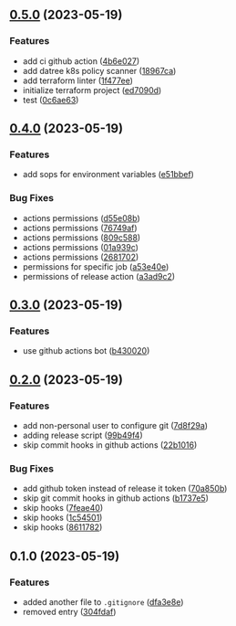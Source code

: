 

## [0.5.0](https://github.com/amrap030/turbo/compare/v0.4.0...v0.5.0) (2023-05-19)


### Features

* add ci github action ([4b6e027](https://github.com/amrap030/turbo/commit/4b6e027d233b361f9a5ca0bbcac872671832a5ff))
* add datree k8s policy scanner ([18967ca](https://github.com/amrap030/turbo/commit/18967cacb932b57c20adde58f3c555539fc4cf7a))
* add terraform linter ([1f477ee](https://github.com/amrap030/turbo/commit/1f477eee750de930fa7380914913fb7f999c4ac4))
* initialize terraform project ([ed7090d](https://github.com/amrap030/turbo/commit/ed7090d6a1c72409105177f4ad149499525cfe9d))
* test ([0c6ae63](https://github.com/amrap030/turbo/commit/0c6ae6305deb9c497767cd92ca2c4ec0b2198ec6))

## [0.4.0](https://github.com/amrap030/turbo/compare/v0.3.0...v0.4.0) (2023-05-19)


### Features

* add sops for environment variables ([e51bbef](https://github.com/amrap030/turbo/commit/e51bbef5bcc8f39578356b8cbd6dfbe1bb8a8f67))


### Bug Fixes

* actions permissions ([d55e08b](https://github.com/amrap030/turbo/commit/d55e08b149ecf625f5e5bc3eeeafc61433e4bb3f))
* actions permissions ([76749af](https://github.com/amrap030/turbo/commit/76749af4b6485b19b6b234386363c7ba1623c34b))
* actions permissions ([809c588](https://github.com/amrap030/turbo/commit/809c5887ae0be141e09324642918b740209b9542))
* actions permissions ([01a939c](https://github.com/amrap030/turbo/commit/01a939cbeb743091efb7da80a29bb5c13914cc4a))
* actions permissions ([2681702](https://github.com/amrap030/turbo/commit/2681702c960adbe3c7cf72d3c93336a1681d11e3))
* permissions for specific job ([a53e40e](https://github.com/amrap030/turbo/commit/a53e40e4273849a2c9139f055079184f13f72cc4))
* permissions of release action ([a3ad9c2](https://github.com/amrap030/turbo/commit/a3ad9c2021a04e82b244e35b939357c25027f14a))

## [0.3.0](https://github.com/amrap030/turbo/compare/v0.2.0...v0.3.0) (2023-05-19)


### Features

* use github actions bot ([b430020](https://github.com/amrap030/turbo/commit/b430020c80d21964e621d96e05c94596ce211c8f))

## [0.2.0](https://github.com/amrap030/turbo/compare/v0.1.0...v0.2.0) (2023-05-19)


### Features

* add non-personal user to configure git ([7d8f29a](https://github.com/amrap030/turbo/commit/7d8f29a89517a179c26aca0db068d5539b8a4335))
* adding release script ([99b49f4](https://github.com/amrap030/turbo/commit/99b49f407d4d672d0a8b6489f2bc33e55928efbe))
* skip commit hooks in github actions ([22b1016](https://github.com/amrap030/turbo/commit/22b101677ecf97d7b2504b696884fb8e74d43652))


### Bug Fixes

* add github token instead of release it token ([70a850b](https://github.com/amrap030/turbo/commit/70a850bcdf639c2c54957a08bb9769a2961ea6f6))
* skip git commit hooks in github actions ([b1737e5](https://github.com/amrap030/turbo/commit/b1737e55ff2cca709e1b6730a331d481d3a9661d))
* skip hooks ([7feae40](https://github.com/amrap030/turbo/commit/7feae4099b405e01d225453b9b65b7825f316ea6))
* skip hooks ([1c54501](https://github.com/amrap030/turbo/commit/1c54501f0fd1ac8f7be2a201ab8155190cd84dd5))
* skip hooks ([8611782](https://github.com/amrap030/turbo/commit/86117821ffe9d9eb7c5cc53ff36759c8d3dac20b))

## 0.1.0 (2023-05-19)


### Features

* added another file to `.gitignore` ([dfa3e8e](https://github.com/amrap030/turbo/commit/dfa3e8e59be53c556ecfe8de08058e7b81a110cc))
* removed entry ([304fdaf](https://github.com/amrap030/turbo/commit/304fdafe04c0525bd3164257a3ccba863804f323))